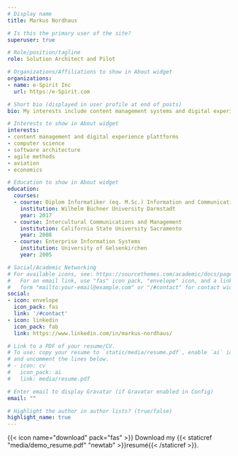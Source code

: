 ```yaml
---
# Display name
title: Markus Nordhaus

# Is this the primary user of the site?
superuser: true

# Role/position/tagline
role: Solution Architect and Pilot

# Organizations/Affiliations to show in About widget
organizations:
- name: e-Spirit Inc
  url: https:/e-Spirit.com

# Short bio (displayed in user profile at end of posts)
bio: My interests include content management systems and digital experiance solutions, software engineering, agile methods and aviation.

# Interests to show in About widget
interests:
- content management and digital experience plattforms
- computer science
- software architecture
- agile methods
- aviation
- economics

# Education to show in About widget
education:
  courses:
  - course: Diplom Informatiker (eq. M.Sc.) Information and Communication Managment
    institution: Wilhelm Büchner University Darmstadt
    year: 2017
  - course: Intercultural Communications and Management
    institution: California State University Sacramento
    year: 2008
  - course: Enterprise Information Systems
    institution: University of Gelsenkirchen
    year: 2005

# Social/Academic Networking
# For available icons, see: https://sourcethemes.com/academic/docs/page-builder/#icons
#   For an email link, use "fas" icon pack, "envelope" icon, and a link in the
#   form "mailto:your-email@example.com" or "/#contact" for contact widget.
social:
- icon: envelope
  icon_pack: fas
  link: '/#contact'
- icon: linkedin
  icon_pack: fab
  link: https://www.linkedin.com/in/markus-nordhaus/

# Link to a PDF of your resume/CV.
# To use: copy your resume to `static/media/resume.pdf`, enable `ai` icons in `params.toml`, 
# and uncomment the lines below.
# - icon: cv
#   icon_pack: ai
#   link: media/resume.pdf

# Enter email to display Gravatar (if Gravatar enabled in Config)
email: ""

# Highlight the author in author lists? (true/false)
highlight_name: true
---
```



{{< icon name="download" pack="fas" >}} Download my {{< staticref "media/demo_resume.pdf" "newtab" >}}resumé{{< /staticref >}}.
